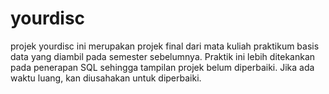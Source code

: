 # yourdisc

projek yourdisc ini merupakan projek final dari mata kuliah praktikum basis data yang diambil pada semester sebelumnya. Praktik ini lebih ditekankan pada penerapan SQL sehingga tampilan projek belum diperbaiki. Jika ada waktu luang, kan diusahakan untuk diperbaiki. 
